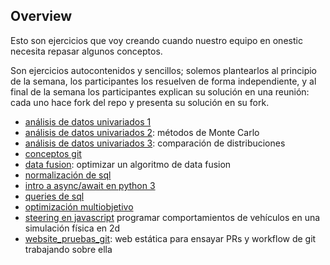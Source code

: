 ## Overview

Esto son ejercicios que voy creando cuando nuestro equipo en onestic necesita repasar algunos conceptos.

Son ejercicios autocontenidos y sencillos; solemos plantearlos al principio de la semana, los participantes los resuelven de forma independiente, y al final de la semana los participantes explican su solución en una reunión: cada uno hace fork del repo y presenta su solución en su fork.

* [análisis de datos univariados 1](datos_univariados_1)
* [análisis de datos univariados 2](datos_univariados_2): métodos de Monte Carlo
* [análisis de datos univariados 3](datos_univariados_3): comparación de distribuciones
* [conceptos git](conceptos_git)
* [data fusion](data_fusion): optimizar un algoritmo de data fusion
* [normalización de sql](normalizacion_sql)
* [intro a async/await en python 3](python_async_intro)
* [queries de sql](queries_sql)
* [optimización multiobjetivo](optimizacion_multiobjetivo)
* [steering en javascript](steering-en-javascript) programar comportamientos de vehículos en una simulación física en 2d
* [website_pruebas_git](website_pruebas_git): web estática para ensayar PRs y workflow de git trabajando sobre ella
